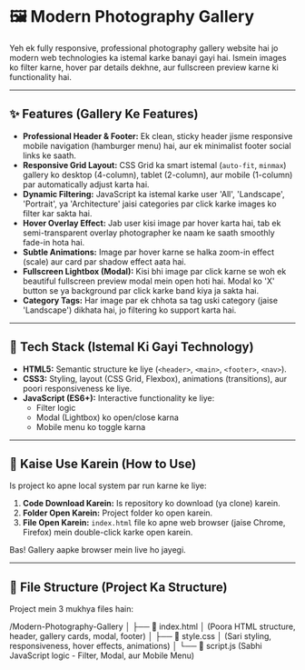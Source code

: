 # 🖼️ Modern Photography Gallery

Yeh ek fully responsive, professional photography gallery website hai jo modern web technologies ka istemal karke banayi gayi hai. Ismein images ko filter karne, hover par details dekhne, aur fullscreen preview karne ki functionality hai.

---

## ✨ Features (Gallery Ke Features)

* **Professional Header & Footer:** Ek clean, sticky header jisme responsive mobile navigation (hamburger menu) hai, aur ek minimalist footer social links ke saath.
* **Responsive Grid Layout:** CSS Grid ka smart istemal (`auto-fit`, `minmax`) gallery ko desktop (4-column), tablet (2-column), aur mobile (1-column) par automatically adjust karta hai.
* **Dynamic Filtering:** JavaScript ka istemal karke user 'All', 'Landscape', 'Portrait', ya 'Architecture' jaisi categories par click karke images ko filter kar sakta hai.
* **Hover Overlay Effect:** Jab user kisi image par hover karta hai, tab ek semi-transparent overlay photographer ke naam ke saath smoothly fade-in hota hai.
* **Subtle Animations:** Image par hover karne se halka zoom-in effect (scale) aur card par shadow effect aata hai.
* **Fullscreen Lightbox (Modal):** Kisi bhi image par click karne se woh ek beautiful fullscreen preview modal mein open hoti hai. Modal ko 'X' button se ya background par click karke band kiya ja sakta hai.
* **Category Tags:** Har image par ek chhota sa tag uski category (jaise 'Landscape') dikhata hai, jo filtering ko support karta hai.

---

## 🧰 Tech Stack (Istemal Ki Gayi Technology)

* **HTML5:** Semantic structure ke liye (`<header>`, `<main>`, `<footer>`, `<nav>`).
* **CSS3:** Styling, layout (CSS Grid, Flexbox), animations (transitions), aur poori responsiveness ke liye.
* **JavaScript (ES6+):** Interactive functionality ke liye:
    * Filter logic
    * Modal (Lightbox) ko open/close karna
    * Mobile menu ko toggle karna

---

## 🚀 Kaise Use Karein (How to Use)

Is project ko apne local system par run karne ke liye:

1.  **Code Download Karein:** Is repository ko download (ya clone) karein.
2.  **Folder Open Karein:** Project folder ko open karein.
3.  **File Open Karein:** `index.html` file ko apne web browser (jaise Chrome, Firefox) mein double-click karke open karein.

Bas! Gallery aapke browser mein live ho jayegi.

---

## 📂 File Structure (Project Ka Structure)

Project mein 3 mukhya files hain:

/Modern-Photography-Gallery │ ├── 📄 index.html │ (Poora HTML structure, header, gallery cards, modal, footer) │ ├── 🎨 style.css │ (Sari styling, responsiveness, hover effects, animations) │ └── 🚀 script.js (Sabhi JavaScript logic - Filter, Modal, aur Mobile Menu)
